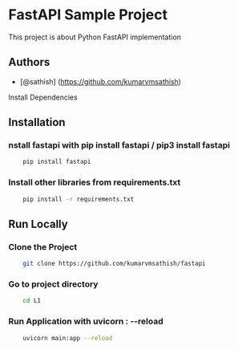 # FastAPI Sample Project

This project is about Python FastAPI implementation

## Authors

- [@sathish] (https://github.com/kumarvmsathish)


Install Dependencies

## Installation

### nstall fastapi with pip install fastapi / pip3 install fastapi

```bash
    pip install fastapi
```

### Install other libraries from requirements.txt

```bash
    pip install -r requirements.txt
```

## Run Locally

### Clone the Project

```bash
    git clone https://github.com/kumarvmsathish/fastapi
```

### Go to project directory

```bash
    cd L1
```

### Run Application with uvicorn <filename>:<appname> --reload

```bash
    uvicorn main:app --reload
```



